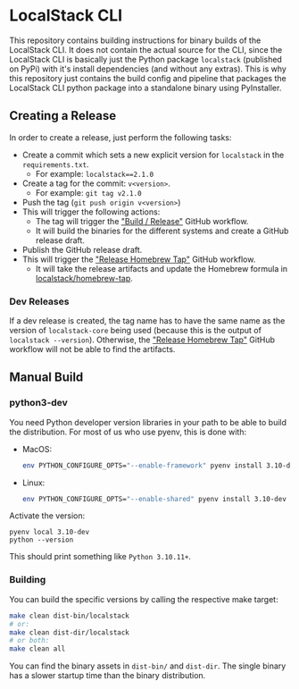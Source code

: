 LocalStack CLI
=======================

This repository contains building instructions for binary builds of the LocalStack CLI.
It does not contain the actual source for the CLI, since the LocalStack CLI is basically just the Python package `localstack` (published on PyPi) with it's install dependencies (and without any extras).
This is why this repository just contains the build config and pipeline that packages the LocalStack CLI python package into a standalone binary using PyInstaller.

## Creating a Release
In order to create a release, just perform the following tasks:
- Create a commit which sets a new explicit version for `localstack` in the `requirements.txt`.
  - For example: `localstack==2.1.0`
- Create a tag for the commit: `v<version>`.
  - For example: `git tag v2.1.0`
- Push the tag (`git push origin v<version>`)
- This will trigger the following actions:
  - The tag will trigger the ["Build / Release"](.github/workflows/build.yml) GitHub workflow.
  - It will build the binaries for the different systems and create a GitHub release draft.
- Publish the GitHub release draft.
- This will trigger the ["Release Homebrew Tap"](.github/workflows/homebrew.yml) GitHub workflow.
  - It will take the release artifacts and update the Homebrew formula in [localstack/homebrew-tap](https://github.com/localstack/homebrew-tap).

### Dev Releases
If a dev release is created, the tag name has to have the same name as the version of `localstack-core` being used (because this is the output of `localstack --version`).
Otherwise, the ["Release Homebrew Tap"](.github/workflows/homebrew.yml) GitHub workflow will not be able to find the artifacts.

## Manual Build
### python3-dev
You need Python developer version libraries in your path to be able to build the distribution.
For most of us who use pyenv, this is done with:
- MacOS:
  ```bash
  env PYTHON_CONFIGURE_OPTS="--enable-framework" pyenv install 3.10-dev
  ```
- Linux:
  ```bash
  env PYTHON_CONFIGURE_OPTS="--enable-shared" pyenv install 3.10-dev
  ```

Activate the version:
```
pyenv local 3.10-dev
python --version
```
This should print something like `Python 3.10.11+`.

### Building
You can build the specific versions by calling the respective make target:
```bash
make clean dist-bin/localstack
# or:
make clean dist-dir/localstack
# or both:
make clean all
```
You can find the binary assets in `dist-bin/` and `dist-dir`.
The single binary has a slower startup time than the binary distribution.
